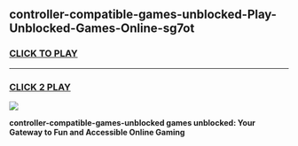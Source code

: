 
## controller-compatible-games-unblocked-Play-Unblocked-Games-Online-sg7ot
<h3>
<a href="https://premium76.site?title=controller-compatible-games-unblocked&ref=25A">CLICK TO PLAY</a></h3>
<hr>

<h3>
<a href="https://premium76.site?title=controller-compatible-games-unblocked&ref=25A">CLICK 2 PLAY</a>
  
</h3>

<a href="https://premium76.site?title=controller-compatible-games-unblocked&ref=25A"><img src="https://clearcache.store/games.png"></a>


**controller-compatible-games-unblocked games unblocked: Your Gateway to Fun and Accessible Online Gaming**
